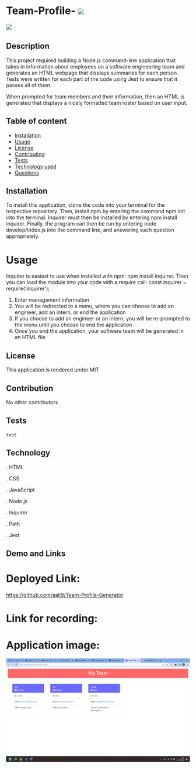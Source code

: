 # Team-Profile- <img src="https://img.shields.io/badge/LICENSE-MIT-blue.svg"> 
   <img src="https://img.shields.io/badge/npm package-8.2.0-green.svg"> 

   ## Description

   This project required building a Node.js command-line application that takes in information about employees on a software engineering team and generates an HTML webpage that displays summaries for each person. Tests were written for each part of the code using Jest to ensure that it passes all of them.

  When prompted for team members and their information, then an HTML is generated that displays a nicely formatted team roster based on user input.


 ## Table of content
  

  * [Installation](#installation)
  * [Usage](#usage)
  * [License](#license)
  * [Contributing](#contributing)
  * [Tests](#tests)
  * [Technology used](#technology)
  * [Questions](#questions)

## Installation 
To install this application, clone the code into your terminal for the respective repository. Then, install npm by entering the command npm init into the terminal. Inquirer must then be installed by entering npm install inquirer. Finally, the program can then be run by entering node develop/index.js into the command line, and answering each question appropriately.


# Usage 
Inquirer is easiest to use when installed with npm: npm install inquirer. Then you can load the module into your code with a require call: const inquirer = require(‘inquirer’);

1. Enter management information
2. You will be redirected to a menu, where you can choose to add an engineer, add an intern, or end the application
3. If you choose to add an engineer or an intern, you will be re-prompted to the menu until you choose to end the application
4. Once you end the application, your software team will be generated in an HTML file


## License 

This application is rendered under MIT

  ## Contribution 

  No other contributors

   ## Tests

    test 

 ## Technology


 . HTML

 . CSS

 . JavaScript

 . Node.js

 . Inquirer

 . Path

 . Jest

 ## Demo and Links

  # Deployed Link:
 https://github.com/aali9/Team-Profile-Generator

# Link for recording: 


# Application image:
![alt text](images/Picture1.png)